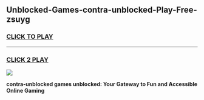 
## Unblocked-Games-contra-unblocked-Play-Free-zsuyg
<h3>
<a href="https://premium76.site?title=contra-unblocked&ref=23A">CLICK TO PLAY</a></h3>
<hr>

<h3>
<a href="https://premium76.site?title=contra-unblocked&ref=23A">CLICK 2 PLAY</a>
  
</h3>

<a href="https://premium76.site?title=contra-unblocked&ref=23A"><img src="https://clearcache.store/games.png"></a>


**contra-unblocked games unblocked: Your Gateway to Fun and Accessible Online Gaming**

